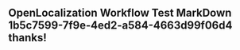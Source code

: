 <properties
ms.topic="hero-topic"
ms.test1="hero-topic"
ms.test2="test"/>

## OpenLocalization Workflow Test MarkDown 1b5c7599-7f9e-4ed2-a584-4663d99f06d4 thanks!

